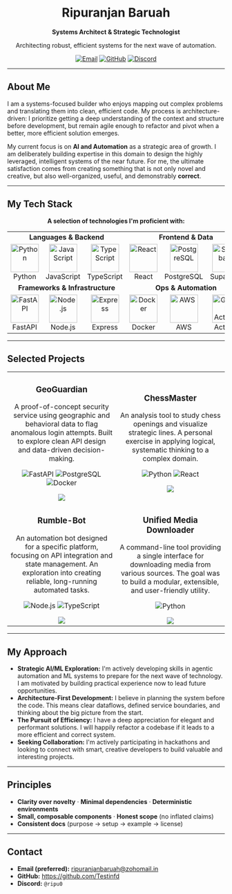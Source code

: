 <div align="center">
  <h1>Ripuranjan Baruah</h1>
  <p><b>Systems Architect & Strategic Technologist</b></p>
  <p>Architecting robust, efficient systems for the next wave of automation.</p>
  
  <p>
    <a href="mailto:ripuranjanbaruah@gmail.com"><img src="https://img.shields.io/badge/Email-D14836?style=for-the-badge&logo=gmail&logoColor=white" alt="Email"/></a>
    <a href="https://github.com/Testinfd"><img src="https://img.shields.io/badge/GitHub-181717?style=for-the-badge&logo=github&logoColor=white" alt="GitHub"/></a>
    <a href="https://discordapp.com/users/ripu0"><img src="https://img.shields.io/badge/Discord-5865F2?style=for-the-badge&logo=discord&logoColor=white" alt="Discord"/></a>
  </p>
</div>

---

## About Me

I am a systems-focused builder who enjoys mapping out complex problems and translating them into clean, efficient code. My process is architecture-driven: I prioritize getting a deep understanding of the context and structure before development, but remain agile enough to refactor and pivot when a better, more efficient solution emerges.

My current focus is on **AI and Automation** as a strategic area of growth. I am deliberately building expertise in this domain to design the highly leveraged, intelligent systems of the near future. For me, the ultimate satisfaction comes from creating something that is not only novel and creative, but also well-organized, useful, and demonstrably **correct**.

---

## My Tech Stack

<div align="center">
  <p><strong>A selection of technologies I'm proficient with:</strong></p>
  <table>
    <tr>
      <td align="center" colspan="3"><strong>Languages & Backend</strong></td>
      <td align="center" colspan="3"><strong>Frontend & Data</strong></td>
    </tr>
    <tr>
      <td align="center" width="96">
        <img src="https://skillicons.dev/icons?i=python" alt="Python" width="65" height="65" />
        <br>Python
      </td>
      <td align="center" width="96">
        <img src="https://skillicons.dev/icons?i=js" alt="JavaScript" width="65" height="65" />
        <br>JavaScript
      </td>
      <td align="center" width="96">
        <img src="https://skillicons.dev/icons?i=ts" alt="TypeScript" width="65" height="65" />
        <br>TypeScript
      </td>
      <td align="center" width="96">
        <img src="https://skillicons.dev/icons?i=react" alt="React" width="65" height="65" />
        <br>React
      </td>
      <td align="center" width="96">
        <img src="https://skillicons.dev/icons?i=postgres" alt="PostgreSQL" width="65" height="65" />
        <br>PostgreSQL
      </td>
       <td align="center" width="96">
        <img src="https://skillicons.dev/icons?i=supabase" alt="Supabase" width="65" height="65" />
        <br>Supabase
      </td>
    </tr>
    <tr>
      <td align="center" colspan="3"><strong>Frameworks & Infrastructure</strong></td>
      <td align="center" colspan="3"><strong>Ops & Automation</strong></td>
    </tr>
    <tr>
      <td align="center" width="96">
        <img src="https://skillicons.dev/icons?i=fastapi" alt="FastAPI" width="65" height="65" />
        <br>FastAPI
      </td>
      <td align="center" width="96">
        <img src="https://skillicons.dev/icons?i=nodejs" alt="Node.js" width="65" height="65" />
        <br>Node.js
      </td>
      <td align="center" width="96">
        <img src="https://skillicons.dev/icons?i=express" alt="Express" width="65" height="65" />
        <br>Express
      </td>
       <td align="center" width="96">
        <img src="https://skillicons.dev/icons?i=docker" alt="Docker" width="65" height="65" />
        <br>Docker
      </td>
       <td align="center" width="96">
        <img src="https://skillicons.dev/icons?i=aws" alt="AWS" width="65" height="65" />
        <br>AWS
      </td>
      <td align="center" width="96">
        <img src="https://skillicons.dev/icons?i=githubactions" alt="GitHub Actions" width="65" height="65" />
        <br>Actions
      </td>
    </tr>
  </table>
</div>

---

## Selected Projects

<table>
<tr>
<td width="50%">
<h3 align="center">GeoGuardian</h3>
<div align="center">
<p>A proof-of-concept security service using geographic and behavioral data to flag anomalous login attempts. Built to explore clean API design and data-driven decision-making.</p>
<p>
<img src="https://img.shields.io/badge/FastAPI-009688?style=for-the-badge&logo=fastapi&logoColor=white" alt="FastAPI"/>
<img src="https://img.shields.io/badge/PostgreSQL-4169E1?style=for-the-badge&logo=postgresql&logoColor=white" alt="PostgreSQL"/>
<img src="https://img.shields.io/badge/Docker-2496ED?style=for-the-badge&logo=docker&logoColor=white" alt="Docker"/>
</p>
<a href="https://github.com/Testinfd/GeoGuardian" target="_blank"><img src="https://img.shields.io/badge/View%20Code-181717?style=for-the-badge&logo=github&logoColor=white"></a>
</div>
</td>
<td width="50%">
<h3 align="center">ChessMaster</h3>
<div align="center">
<p>An analysis tool to study chess openings and visualize strategic lines. A personal exercise in applying logical, systematic thinking to a complex domain.</p>
<p>
<img src="https://img.shields.io/badge/Python-3776AB?style=for-the-badge&logo=python&logoColor=white" alt="Python"/>
<img src="https://img.shields.io/badge/React-61DAFB?style=for-the-badge&logo=react&logoColor=black" alt="React"/>
</p>
<a href="https://github.com/Testinfd/ChessMaster" target="_blank"><img src="https://img.shields.io/badge/View%20Code-181717?style=for-the-badge&logo=github&logoColor=white"></a>
</div>
</td>
</tr>
<tr>
<td width="50%">
<h3 align="center">Rumble-Bot</h3>
<div align="center">
<p>An automation bot designed for a specific platform, focusing on API integration and state management. An exploration into creating reliable, long-running automated tasks.</p>
<p>
<img src="https://img.shields.io/badge/Node.js-339933?style=for-the-badge&logo=nodedotjs&logoColor=white" alt="Node.js"/>
<img src="https://img.shields.io/badge/TypeScript-3178C6?style=for-the-badge&logo=typescript&logoColor=white" alt="TypeScript"/>
</p>
<a href="https://github.com/Testinfd/Rumble-Bot" target="_blank"><img src="https://img.shields.io/badge/View%20Code-181717?style=for-the-badge&logo=github&logoColor=white"></a>
</div>
</td>
<td width="50%">
<h3 align="center">Unified Media Downloader</h3>
<div align="center">
<p>A command-line tool providing a single interface for downloading media from various sources. The goal was to build a modular, extensible, and user-friendly utility.</p>
<p>
<img src="https://img.shields.io/badge/Python-3776AB?style=for-the-badge&logo=python&logoColor=white" alt="Python"/>
</p>
<a href="https://github.com/Testinfd/Unified-Media-Downloader-Tool" target="_blank"><img src="https://img.shields.io/badge/View%20Code-181717?style=for-the-badge&logo=github&logoColor=white"></a>
</div>
</td>
</tr>
</table>

---

## My Approach

-   **Strategic AI/ML Exploration:** I'm actively developing skills in agentic automation and ML systems to prepare for the next wave of technology. I am motivated by building practical experience now to lead future opportunities.
-   **Architecture-First Development:** I believe in planning the system before the code. This means clear dataflows, defined service boundaries, and thinking about the big picture from the start.
-   **The Pursuit of Efficiency:** I have a deep appreciation for elegant and performant solutions. I will happily refactor a codebase if it leads to a more efficient and correct system.
-   **Seeking Collaboration:** I'm actively participating in hackathons and looking to connect with smart, creative developers to build valuable and interesting projects.

---

## Principles

-   **Clarity over novelty** · **Minimal dependencies** · **Deterministic environments**
-   **Small, composable components** · **Honest scope** (no inflated claims)
-   **Consistent docs** (purpose → setup → example → license)

---

## Contact
- **Email (preferred):** ripuranjanbaruah@zohomail.in
- **GitHub:** <https://github.com/Testinfd>
- **Discord:** `@ripu0`
